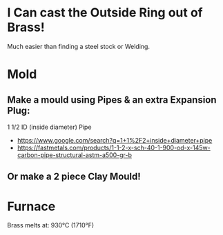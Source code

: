 # I Can cast the Outside Ring out of Brass!

Much easier than finding a steel stock or Welding.

# Mold
## Make a mould using Pipes & an extra Expansion Plug:
1 1/2 ID (inside diameter) Pipe
- https://www.google.com/search?q=1+1%2F2+inside+diameter+pipe
- https://fastmetals.com/products/1-1-2-x-sch-40-1-900-od-x-145w-carbon-pipe-structural-astm-a500-gr-b

## Or make a 2 piece Clay Mould!

# Furnace
Brass melts at: 930°C (1710°F)
